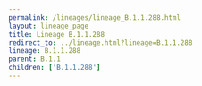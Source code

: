 ```yaml
---
permalink: /lineages/lineage_B.1.1.288.html
layout: lineage_page
title: Lineage B.1.1.288
redirect_to: ../lineage.html?lineage=B.1.1.288
lineage: B.1.1.288
parent: B.1.1
children: ['B.1.1.288']
---
```

